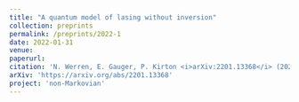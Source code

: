```yaml
---
title: "A quantum model of lasing without inversion"
collection: preprints
permalink: /preprints/2022-1
date: 2022-01-31
venue: 
paperurl: 
citation: 'N. Werren, E. Gauger, P. Kirton <i>arXiv:2201.13368</i> (2022)'
arXiv: 'https://arxiv.org/abs/2201.13368'
project: 'non-Markovian'
---
```



